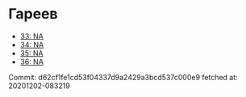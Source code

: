 # Гареев
- [33: NA](33.md)
- [34: NA](34.md)
- [35: NA](35.md)
- [36: NA](36.md)

Commit: d62cf1fe1cd53f04337d9a2429a3bcd537c000e9
 fetched at: 20201202-083219
